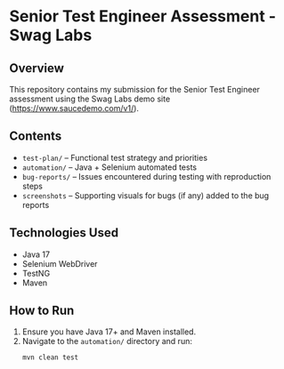 # Senior Test Engineer Assessment - Swag Labs

## Overview
This repository contains my submission for the Senior Test Engineer assessment using the Swag Labs demo site (https://www.saucedemo.com/v1/).

## Contents
- `test-plan/` – Functional test strategy and priorities
- `automation/` – Java + Selenium automated tests
- `bug-reports/` – Issues encountered during testing with reproduction steps
- `screenshots` – Supporting visuals for bugs (if any) added to the bug reports

## Technologies Used
- Java 17
- Selenium WebDriver
- TestNG
- Maven

## How to Run
1. Ensure you have Java 17+ and Maven installed.
2. Navigate to the `automation/` directory and run:
   ```bash
   mvn clean test 
   ```
   
